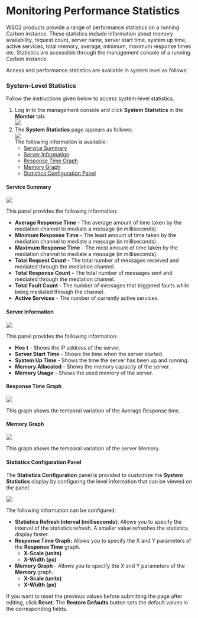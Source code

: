 # Monitoring Performance Statistics

WSO2 products provide a range of performance statistics on a running
Carbon instance. These statistics include information about memory
availability, request count, server name, server start time, system up
time, active services, total memory, average, minimum, maximum response
times etc. Statistics are accessible through the management console of a
running Carbon instance.

Access and performance statistics are available in system level as
follows:

### System-Level Statistics

Follow the instructions given below to access system-level statistics.

1.  Log in to the management console and click **System Statistics** in
    the **Monitor** tab:  
    ![](../../assets/img/53125409/53287307.png)
2.  The **System Statistics** page appears as follows:  
    ![](../../assets/img/53125409/53287311.png)  
    The following information is available:
    -   [Service
        Summary](#MonitoringPerformanceStatistics-ServiceSummary)
    -   [Server
        Information](#MonitoringPerformanceStatistics-ServerInformation)
    -   [Response Time
        Graph](#MonitoringPerformanceStatistics-ResponseTimeGraph)
    -   [Memory Graph](#MonitoringPerformanceStatistics-MemoryGraph)
    -   [Statistics Configuration
        Panel](#MonitoringPerformanceStatistics-StatisticsConfigurationPanel)

#### Service Summary

![](../../assets/img/53125409/53287308.png)

This panel provides the following information:

-   **Average Response Time** - The average amount of time taken by the
    mediation channel to mediate a message (in milliseconds).
-   **Minimum Response Time** - The least amount of time taken by the
    mediation channel to mediate a message (in milliseconds).
-   **Maximum Response Time** - The most amount of time taken by the
    mediation channel to mediate a message (in milliseconds).
-   **Total Request Count -** The total number of messages received and
    mediated through the mediation channel.
-   **Total Response Count -** The total number of messages sent and
    mediated through the mediation channel.
-   **Total Fault Count -** The number of messages that triggered faults
    while being mediated through the channel.
-   **Active Services** - The number of currently active services.

#### Server Information

![](../../assets/img/53125409/53287310.png)

This panel provides the following information:

-   **Hos** **t** - Shows the IP address of the server.
-   **Server Start Time** - Shows the time when the server started.
-   **System Up Time** - Shows the time the server has been up and
    running.
-   **Memory Allocated** - Shows the memory capacity of the server.
-   **Memory Usage** - Shows the used memory of the server.

#### Response Time Graph

![](../../assets/img/53125409/53287309.png)

This graph shows the temporal variation of the Average Response time.

#### Memory Graph

![](../../assets/img/53125409/53287315.png)

This graph shows the temporal variation of the server Memory.

#### Statistics Configuration Panel

The **Statistics Configuration** panel is provided to customize the
**System Statistics** display by configuring the level information that
can be viewed on the panel.

![](../../assets/img/53125409/53287313.png)

The following information can be configured:

-   **Statistics Refresh Interval (milliseconds):** Allows you to
    specify the interval of the statistics refresh. A smaller value
    refreshes the statistics display faster.
-   **Response Time Graph:** Allows you to specify the X and Y
    parameters of the **Response Time** graph.
    -   **X-Scale (units)**
    -   **X-Width (px)**
-   **Memory Graph** - Allows you to specify the X and Y parameters of
    the **Memory** graph.
    -   **X-Scale (units)**
    -   **X-Width (px)**

If you want to reset the previous values before submitting the page
after editing, click **Reset**. The **Restore Defaults** button sets
the default values in the corresponding fields.
